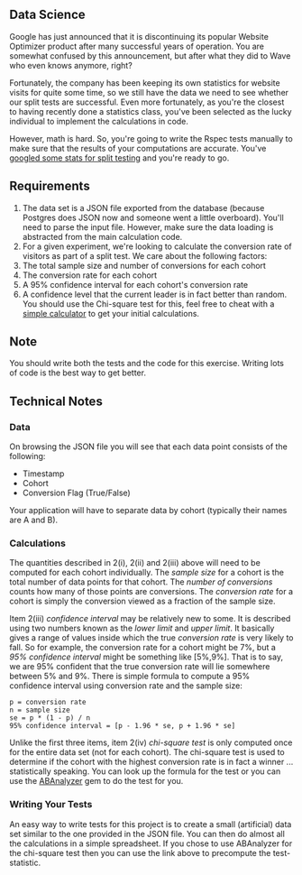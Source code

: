 ## Data Science

Google has just announced that it is discontinuing its popular Website Optimizer product after many successful years of operation. You are somewhat confused by this announcement, but after what they did to Wave who even knows anymore, right?

Fortunately, the company has been keeping its own statistics for website visits for quite some time, so we still have the data we need to see whether our split tests are successful. Even more fortunately, as you're the closest to having recently done a statistics class, you've been selected as the lucky individual to implement the calculations in code.

However, math is hard. So, you're going to write the Rspec tests manually to make sure that the results of your computations are accurate. You've [googled some stats for split testing](http://visualwebsiteoptimizer.com/split-testing-blog/what-you-really-need-to-know-about-mathematics-of-ab-split-testing/) and you're ready to go.

## Requirements

1. The data set is a JSON file exported from the database (because Postgres does JSON now and someone went a little overboard). You'll need to parse the input file. However, make sure the data loading is abstracted from the main calculation code.
2. For a given experiment, we're looking to calculate the conversion rate of visitors as part of a split test. We care about the following factors:
  1. The total sample size and number of conversions for each cohort
  2. The conversion rate for each cohort
  3. A 95% confidence interval for each cohort's conversion rate 
  4. A confidence level that the current leader is in fact better than random. You should use the Chi-square test for this, feel free to cheat with a [simple calculator](http://www.usereffect.com/split-test-calculator) to get your initial calculations.

## Note

You should write both the tests and the code for this exercise. Writing lots of code is the best way to get better.

## Technical Notes

### Data

On browsing the JSON file you will see that each data point consists of the following:
  * Timestamp
  * Cohort
  * Conversion Flag (True/False)

Your application will have to separate data by cohort (typically their names are A and B).

### Calculations

The quantities described in 2(i), 2(ii) and 2(iii) above will need to be computed for each cohort individually. The _sample size_ for a cohort is the total number of data points for that cohort. The _number of conversions_ counts how many of those points are conversions. The _conversion rate_ for a cohort is simply the conversion viewed as a fraction of the sample size.

Item 2(iii) _confidence interval_ may be relatively new to some. It is described using two numbers known as the _lower limit_ and _upper limit_. It basically gives a range of values inside which the true _conversion rate_ is very likely to fall. So for example, the conversion rate for a cohort might be 7%, but a _95% confidence interval_ might be something like [5%,9%]. That is to say, we are 95% confident that the true conversion rate will lie somewhere between 5% and 9%. There is simple formula to compute a 95% confidence interval using conversion rate and the sample size:

```
p = conversion rate
n = sample size
se = p * (1 - p) / n
95% confidence interval = [p - 1.96 * se, p + 1.96 * se]
```

Unlike the first three items, item 2(iv) _chi-square test_ is only computed once for the entire data set (not for each cohort). The chi-square test is used to determine if the cohort with the highest conversion rate is in fact a winner ... statistically speaking. You can look up the formula for the test or you can use the [ABAnalyzer](https://rubygems.org/gems/abanalyzer) gem to do the test for you.

### Writing Your Tests

An easy way to write tests for this project is to create a small (artificial) data set similar to the one provided in the JSON file. You can then do almost all the calculations in a simple spreadsheet. If you chose to use ABAnalyzer for the chi-square test then you can use the link above to precompute the test-statistic.
